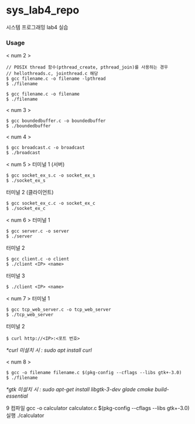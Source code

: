 # sys_lab4_repo
시스템 프로그래밍 lab4 실습





### Usage
< num 2 >
```
// POSIX thread 함수(pthread_create, pthread_join)를 사용하는 경우
// hellothreads.c, jointhread.c 해당
$ gcc filename.c -o filename -lpthread
$ ./filename
```

```
$ gcc filename.c -o filename
$ ./filename
```

< num 3 >
```
$ gcc boundedbuffer.c -o boundedbuffer
$ ./boundedbuffer
```

< num 4 >
```
$ gcc broadcast.c -o broadcast
$ ./broadcast
```

< num 5 >
터미널 1 (서버)
```
$ gcc socket_ex_s.c -o socket_ex_s
$ ./socket_ex_s
```

터미널 2 (클라이언트)
```
$ gcc socket_ex_c.c -o socket_ex_c
$ ./socket_ex_c
```

< num 6 >
터미널 1
```
$ gcc server.c -o server
$ ./server
```

터미널 2
```
$ gcc client.c -o client
$ ./client <IP> <name>
```

터미널 3
```
$ ./client <IP> <name>
```

< num 7 >
터미널 1
```
$ gcc tcp_web_server.c -o tcp_web_server
$ ./tcp_web_server
```

터미널 2
```
$ curl http://<IP>:<포트 번호>
```

_*curl 미설치 시 : sudo apt install curl_

< num 8 >
```
$ gcc -o filename filename.c $(pkg-config --cflags --libs gtk+-3.0)
$ ./filename
```

_*gtk 미설치 시 : sudo apt-get install libgtk-3-dev glade cmake build-essential_

9
컴파일
gcc -o calculator calculator.c $(pkg-config --cflags --libs gtk+-3.0)
실행
./calculator
